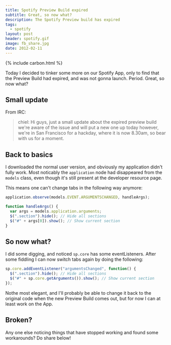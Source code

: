 ```yaml
---
title: Spotify Preview Build expired
subtitle: Great, so now what?
description: The Spotify Preview build has expired
tags:
  - spotify
layout: post
header: spotify.gif
image: fb_share.jpg
date: 2012-02-11
---
```


{% include carbon.html %}

Today I decided to tinker some more on our Spotify App, only to find that the Preview Build had expired, and was not gonna launch. Period. Great, so now what?

## Small update

From IRC:

> chiel: Hi guys, just a small update about the expired preview build we're aware of the issue and will put a new one up today however, we're in San Francisco for a hackday, where it is now 8.30am, so bear with us for a moment.

## Back to basics

I downloaded the normal user version, and obviously my application didn't fully work. Most noticably the `application` node had disappeared from the `models` class, even though it's still present at the developer resource page.

This means one can't change tabs in the following way anymore:

```javascript
application.observe(models.EVENT.ARGUMENTSCHANGED, handleArgs);

function handleArgs() {
  var args = models.application.arguments;
  $(".section").hide(); // Hide all sections
  $("#" + args[0]).show(); // Show current section
}
```

## So now what?

I did some digging, and noticed `sp.core` has some eventListeners. After some fiddling I can now switch tabs again by doing the following:

```javascript
sp.core.addEventListener("argumentsChanged", function() {
  $(".section").hide(); // Hide all sections
  $("#" + sp.core.getArguments()).show(); // Show current section
});
```

Nothe most elegant, and I'll probably be able to change it back to the original code when the new Preview Build comes out, but for now I can at least work on the App.

## Broken?

Any one else noticing things that have stopped working and found some workarounds? Do share below!
